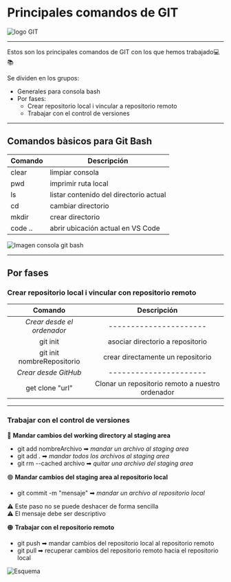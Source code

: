# Principales comandos de GIT
![logo GIT](https://upload.wikimedia.org/wikipedia/commons/thumb/e/e0/Git-logo.svg/768px-Git-logo.svg.png)


***
Estos son los principales comandos de GIT con los que hemos trabajado💻📚  
    
Se dividen en los grupos:
- Generales para consola bash
- Por fases:
  - Crear repositorio local i vincular a repositorio remoto
  - Trabajar con el control de versiones
*** 


## Comandos bàsicos para Git Bash
| **Comando** | **Descripción**                        |
|-------------|----------------------------------------|
| clear       |             limpiar consola            |
| pwd         | imprimir ruta local                    |
| ls          | listar contenido del directorio actual |
| cd          | cambiar directorio                     |
| mkdir       | crear directorio                       |
| code ..     | abrir ubicación actual en VS Code      |        

![Imagen consola git bash](https://res.cloudinary.com/vishnupadmanabhan/image/upload/v1491753329/git/original.jpg)
*** 


## Por fases    
### Crear repositorio local i vincular con repositorio remoto
| **Comando**                | **Descripción**                                  |
|:--------------------------:|:------------------------------------------------:|
| _Crear desde el ordenador_ | ----------------------                           |
| git init                   | asociar directorio a repositorio                 |
| git init nombreRepositorio | crear directamente un repositorio                |
| _Crear desde GitHub_       | ----------------------                           |
| get clone "url"            | Clonar un repositorio remoto a nuestro ordenador |
***

### Trabajar con el control de versiones    


🔵 **Mandar cambios del working directory al staging area**          
- git add nombreArchivo ➡ *mandar un archivo al staging area*  
- git add . ➡ *mandar todos los archivos al staging area*  
- git rm --cached archivo ➡ *quitar una archivo del staging area*

🟢 **Mandar cambios del staging area al repositorio local**   
- git commit -m "mensaje" ➡ *mandar un archivo al repositorio local*   

⚠ Este paso no se puede deshacer de forma sencilla     
⚠ El mensaje debe ser descriptivo  

🟠 **Trabajar con el repositorio remoto**  
- git push ➡ mandar cambios del repositorio local al repositorio remoto    
- git pull ➡ recuperar cambios del repositorio remoto hacia el repositorio local   

![Esquema](https://miro.medium.com/max/1204/1*zpvd5fjZAFGsVAEsvMGKxA.png) 